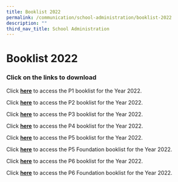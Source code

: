 ```yaml
---
title: Booklist 2022
permalink: /communication/school-administration/booklist-2022
description: ""
third_nav_title: School Administration
---
```

# **Booklist 2022**

### Click on the links to download

Click **[here](/files/Evergreen%20Primary%20School%20-%20Booklist%20for%20AY2022%20-%20caa%20091121%20-%20Final%20-%20P1.pdf)** to access the P1 booklist for the Year 2022.  
  
Click **[here](/files/Evergreen%20Primary%20School%20-%20Booklist%20for%20AY2022%20-%20caa%20091121%20-%20Final%20-%20P2.pdf)** to access the P2 booklist for the Year 2022.  
  
Click **[here](/files/Evergreen%20Primary%20School%20-%20Booklist%20for%20AY2022%20-%20caa%20091121%20-%20Final%20-%20P3.pdf)** to access the P3 booklist for the Year 2022.  
  
Click **[here](/files/Evergreen%20Primary%20School%20-%20Booklist%20for%20AY2022%20-%20caa%20091121%20-%20Final%20-%20P4.pdf)** to access the P4 booklist for the Year 2022.  
  
Click **[here](/files/Evergreen%20Primary%20School%20-%20Booklist%20for%20AY2022%20-%20caa%20091121%20-%20Final%20-%20P5.pdf)** to access the P5 booklist for the Year 2022.  
  
Click **[here](/files/Evergreen%20Primary%20School%20-%20Booklist%20for%20AY2022%20-%20caa%20091121%20-%20Final%20-%20P5%20FDN.pdf)** to access the P5 Foundation booklist for the Year 2022.  
  
Click **[here](/files/Evergreen%20Primary%20School%20-%20Booklist%20for%20AY2022%20-%20caa%20091121%20-%20Final%20-%20P6.pdf)** to access the P6 booklist for the Year 2022.  
  
Click **[here](/files/Evergreen%20Primary%20School%20-%20Booklist%20for%20AY2022%20-%20caa%20091121%20-%20Final%20-%20P6%20FDN.pdf)** to access the P6 Foundation booklist for the Year 2022.